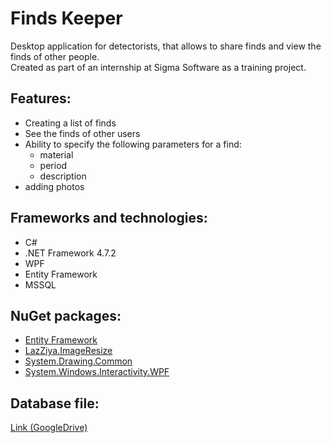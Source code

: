 # Finds Keeper
Desktop application for detectorists, that allows to share finds and view the finds of other people.  
Created as part of an internship at Sigma Software as a training project.

## Features:
* Creating a list of finds
* See the finds of other users 
* Ability to specify the following parameters for a find:  
  * material
  * period
  * description
* adding photos 

## Frameworks and technologies:
* C#
* .NET Framework 4.7.2
* WPF
* Entity Framework
* MSSQL

## NuGet packages:
* [Entity Framework](https://www.nuget.org/packages/EntityFramework)
* [LazZiya.ImageResize](https://www.nuget.org/packages/LazZiya.ImageResize)
* [System.Drawing.Common](https://www.nuget.org/packages/System.Drawing.Common)
* [System.Windows.Interactivity.WPF](https://www.nuget.org/packages/System.Windows.Interactivity.WPF)

## Database file:
[Link (GoogleDrive)](https://drive.google.com/drive/folders/1VWRbilN_V700julL79uw0rrnWhbdsFzn?usp=sharing)

